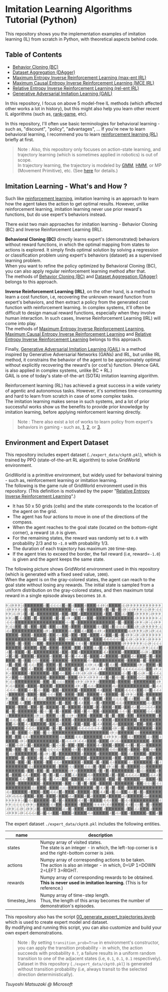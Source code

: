 # Imitation Learning Algorithms Tutorial (Python)

This repository shows you the implementation examples of imitation learning (IL) from scratch in Python, with theoretical aspects behind code.

## Table of Contents

- [Behavior Cloning (BC)](01_bc.ipynb)
- [Dataset Aggregation (DAgger)](02_dagger.ipynb)
- [Maximum Entropy Inverse Reinforcement Learning (max-ent IRL)](03_maxent_irl.ipynb)
- [Maximum Causal Entropy Inverse Reinforcement Learning (MCE IRL)](04_mce_irl.ipynb)
- [Relative Entropy Inverse Reinforcement Learning (rel-ent IRL)](05_relent_irl.ipynb)
- [Generative Adversarial Imitation Learning (GAIL)](06_gail.ipynb)

In this repository, I focus on above 5 model-free IL methods (which affected other works a lot in history), but this might also help you learn other recent IL algorithms (such as, [rank-game](https://www.microsoft.com/en-us/research/blog/unifying-learning-from-preferences-and-demonstration-via-a-ranking-game-for-imitation-learning/), etc).

In this repository, I'll often use basic terminologies for behavioral learning - such as, "discount", "policy", "advantages", ... If you're new to learn behavioral learning, I recommend you to learn [reinforcement learning (RL)](https://github.com/tsmatz/reinforcement-learning-tutorials) briefly at first.

> Note : Also, this repository only focuses on action-state learning, and trajectory learning (which is sometimes applied in robotics) is out of scope.<br>
> In trajectory learning, the trajectory is modeled by [GMM](https://github.com/tsmatz/gmm), [HMM](https://github.com/tsmatz/hmm-lds-em-algorithm), or MP (Movement Primitive), etc. (See [here](https://arxiv.org/abs/1811.06711) for details.)

## Imitation Learning - What's and How ?

Such like [reinforcement learning](https://github.com/tsmatz/reinforcement-learning-tutorials), imitation learning is an approach to learn how the agent takes the action to get optimal results. However, unlike reinforcement learning, imitation learning never use prior reward's functions, but do use expert's behaviors instead.<br>

There exist two main approaches for imitation learning - Behavior Cloning (BC) and Inverse Reinforcement Learning (IRL).

**Behavioral Cloning (BC)** directly learns expert's (demonstrated) behaviors without reward functions, in which the optimal mapping from states to actions is explored. It simply finds optimal solution by solving a regression or classification problem using expert's behaviors (dataset) as a supervised learning problem.<br>
When you want to refine the policy optimized by Behavioral Cloning (BC), you can also apply regular reinforcement learning method after that.<br>
The methods of [Behavior Cloning (BC)](01_bc.ipynb) and [Dataset Aggregation (DAgger)](02_dagger.ipynb) belongs to this approach.

**Inverse Reinforcement Learning (IRL)**, on the other hand, is a method to learn a cost function, i.e, recovering the unknown reward function from expert's behaviors, and then extract a policy
from the generated cost function with reinforcement learning. In complex systems, it'll often be difficult to design manual reward functions, especially when they involve human interaction. In such cases, Inverse Reinforcement Learning (IRL) will come into play.<br>
The methods of [Maximum Entropy Inverse Reinforcement Learning](03_maxent_irl.ipynb), [Maximum Causal Entropy Inverse Reinforcement Learning](04_mce_irl.ipynb) and [Relative Entropy Inverse Reinforcement Learning](05_relent_irl.ipynb) belongs to this approach.

Finally, [Generative Adversarial Imitation Learning (GAIL)](06_gail.ipynb) is a method inspired by Generative Adversarial Networks (GANs) and IRL, but unlike IRL method, it constrains the behavior of the agent to be approximately optimal without explicitly recovering the reward's (or cost's) function. (Hence GAIL is also applied in complex systems, unlike BC + RL.)<br>
GAIL is one of today's state-of-the-art (SOTA) imitation learning algorithm.

Reinforcement learning (RL) has achieved a great success in a wide variety of agentic and autonomous tasks. However, it's sometimes time-consuming and hard to learn from scratch in case of some complex tasks.<br>
The imitation learning makes sense in such systems, and a lot of prior successful works show us the benefits to provide prior knowledge by imitation learning, before applying reinforcement learning directly.

> Note : There also exist a lot of works to learn policy from expert's behaviors in gaming - such as, [1](https://www.nature.com/articles/nature16961), [2](https://openai.com/blog/vpt/), or [3](https://developer.nvidia.com/blog/building-generally-capable-ai-agents-with-minedojo/).

## Environment and Expert Dataset

This repository includes expert dataset (```./expert_data/ckpt0.pkl```), which is trained by PPO (state-of-the-art RL algorithm) to solve GridWorld environment.

GridWorld is a primitive environment, but widely used for behavioral training - such as, reinforcement learning or imitation learning.<br>
The following is the game rule of GridWorld environment used in this repository. (This definition is motivated by the paper "[Relative Entropy Inverse Reinforcement Learning](https://proceedings.mlr.press/v15/boularias11a/boularias11a.pdf)".)

- It has 50 x 50 grids (cells) and the state corresponds to the location of the agent on the grid.
- The agent has four actions to move in one of the directions of the compass.
- When the agent reaches to the goal state (located on the bottom-right corner), a reward ```10.0``` is given.
- For the remaining states, the reward was randomly set to ```0.0``` with probability 2/3 and to ```−1.0``` with probability 1/3.
- The duration of each trajectory has maximum ```200``` time-step.
- If the agent tries to exceed the border, the fail reward (i.e, reward=```-1.0```) is given and the agent keeps the same state.

The following picture shows GridWorld environment used in this repository (which is generated with a fixed seed value, ```1000```).<br>
When the agent is on the gray-colored states, the agent can reach to the goal state without losing any rewards. The initial state is sampled from a uniform distribution on the gray-colored states, and then maximum total reward in a single episode always becomes ```10.0```.

![GridWorld game difinition](./assets/gridworld_definition.png)

The expert dataset ```./expert_data/ckpt0.pkl``` includes the following entities.

| name          | description |
| ------------- | ------- |
| states        | Numpy array of visited states.<br>The state is an integer - in which, the left-top corner is ```0``` and the right-bottom corner is ```2499```. |
| actions       | Numpy array of corresponding actions to be taken.<br>The action is also an integer - in which, 0=UP 1=DOWN 2=LEFT 3=RIGHT. |
| rewards       | Numpy array of corresponding rewards to be obtained.<br>**This is never used in imitation learning.** (This is for reference.) |
| timestep_lens | Numpy array of time-step length.<br>Thus, the length of this array becomes the number of demonstration's episodes. |

This repository also has the script [00_generate_expert_trajectories.ipynb](./00_generate_expert_trajectories.ipynb) which is used to create expert model and dataset.<br>
By modifying and running this script, you can also customize and build your own expert demonstrations.

> Note : By setting ```transition_prob=True``` in environment's constructor, you can apply the transition probability - in which, the action succeeds with probability `0.7`, a failure results in a uniform random transition to one of the adjacent states (i.e, `0.1`, `0.1`, `0.1` respectively).<br>
> Dataset in this repository (```./expert_data/ckpt0.pkl```) is generated without transition probability (i.e, always transit to the selected direction deterministically).

*Tsuyoshi Matsuzaki @ Microsoft*
